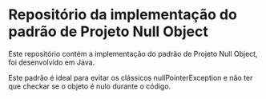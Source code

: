 # Repositório da implementação do padrão de Projeto Null Object

Este repositório contém a implementação do padrão de Projeto Null Object, foi desenvolvido em Java.

Este padrão é ideal para evitar os clássicos nullPointerException e não ter que checkar se o objeto é nulo durante o código.